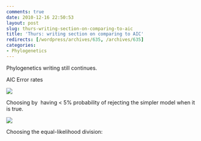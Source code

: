 ```yaml
---
comments: true
date: 2010-12-16 22:50:53
layout: post
slug: thurs-writing-section-on-comparing-to-aic
title: 'Thurs: writing section on comparing to AIC'
redirects: [/wordpress/archives/635, /archives/635]
categories:
- Phylogenetics
---
```


Phylogenetics writing still continues.

AIC Error rates

![]( http://farm6.staticflickr.com/5285/5268276442_c11b2e35ee_o.png )


Choosing by  having < 5% probability of rejecting the simpler model when it is true.

![]( http://farm6.staticflickr.com/5241/5267683944_357ccec396_o.png )


Choosing the equal-likelihood division:

